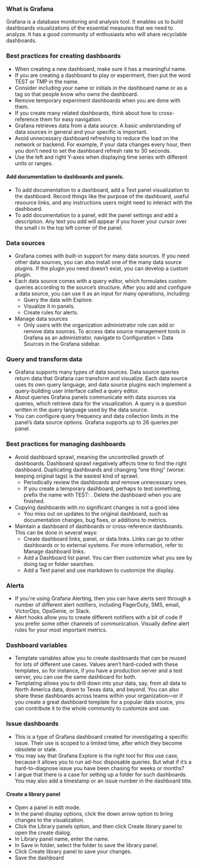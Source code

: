 ### What is Grafana

Grafana is a database monitoring and analysis tool. It enables us to build dashboards visualizations of the essential measures that we need to analyze. It has a good community of enthusiasts who will share recyclable dashboards.


### Best practices for creating dashboards

* When creating a new dashboard, make sure it has a meaningful name.
* If you are creating a dashboard to play or experiment, then put the word TEST or TMP in the name.
* Consider including your name or initials in the dashboard name or as a tag so that people know who owns the dashboard.
* Remove temporary experiment dashboards when you are done with them.
* If you create many related dashboards, think about how to cross-reference them for easy navigation. 
* Grafana retrieves data from a data source. A basic understanding of data sources in general and your specific is important.
* Avoid unnecessary dashboard refreshing to reduce the load on the network or backend. For example, if your data changes every hour, then you don’t need to set the dashboard refresh rate to 30 seconds.
* Use the left and right Y-axes when displaying time series with different units or ranges.

#### Add documentation to dashboards and panels.
* To add documentation to a dashboard, add a Text panel visualization to the dashboard. Record things like the purpose of the dashboard, useful resource links, and any instructions users might need to interact with the dashboard.
* To add documentation to a panel, edit the panel settings and add a description. Any text you add will appear if you hover your cursor over the small i in the top left corner of the panel.

### Data sources
* Grafana comes with built-in support for many data sources. If you need other data sources, you can also install one of the many data source plugins. If the plugin you need doesn’t exist, you can develop a custom plugin.
* Each data source comes with a query editor, which formulates custom queries according to the source’s structure. After you add and configure a data source, you can use it as an input for many operations, including:
  * Query the data with Explore.
  * Visualize it in panels.
  * Create rules for alerts.
* Manage data sources
  * Only users with the organization administrator role can add or remove data sources. To access data source management tools in Grafana as an administrator, navigate to Configuration > Data Sources in the Grafana sidebar.

### Query and transform data
* Grafana supports many types of data sources. Data source queries return data that Grafana can transform and visualize. Each data source uses its own query language, and data source plugins each implement a query-building user interface called a query editor.
* About queries Grafana panels communicate with data sources via queries, which retrieve data for the visualization. A query is a question written in the query language used by the data source.
* You can configure query frequency and data collection limits in the panel’s data source options. Grafana supports up to 26 queries per panel.


### Best practices for managing dashboards
* Avoid dashboard sprawl, meaning the uncontrolled growth of dashboards. Dashboard sprawl negatively affects time to find the right dashboard. Duplicating dashboards and changing “one thing” (worse: keeping original tags) is the easiest kind of sprawl.
   * Periodically review the dashboards and remove unnecessary ones.
   * If you create a temporary dashboard, perhaps to test something, prefix the name with TEST: . Delete the dashboard when you are finished.
* Copying dashboards with no significant changes is not a good idea
   * You miss out on updates to the original dashboard, such as documentation changes, bug fixes, or additions to metrics.
* Maintain a dashboard of dashboards or cross-reference dashboards. This can be done in several ways:
   * Create dashboard links, panel, or data links. Links can go to other dashboards or to external systems. For more information, refer to Manage dashboard links.
   * Add a Dashboard list panel. You can then customize what you see by doing tag or folder searches.
   * Add a Text panel and use markdown to customize the display.

### Alerts
* If you're using Grafana Alerting, then you can have alerts sent through a number of different alert notifiers, including PagerDuty, SMS, email, VictorOps, OpsGenie, or Slack.
* Alert hooks allow you to create different notifiers with a bit of code if you prefer some other channels of communication. Visually define alert rules for your most important metrics.

### Dashboard variables
* Template variables allow you to create dashboards that can be reused for lots of different use cases. Values aren’t hard-coded with these templates, so for instance, if you have a production server and a test server, you can use the same dashboard for both.
* Templating allows you to drill down into your data, say, from all data to North America data, down to Texas data, and beyond. You can also share these dashboards across teams within your organization—or if you create a great dashboard template for a popular data source, you can contribute it to the whole community to customize and use.

### Issue dashboards
* This is a type of Grafana dashboard created for investigating a specific issue. Their use is scoped to a limited time, after which they become obsolete or stale.
* You may say that Grafana Explore is the right tool for this use case, because it allows you to run ad-hoc disposable queries. But what if it’s a hard-to-diagnose issue you have been chasing for weeks or months?
* I argue that there is a case for setting up a folder for such dashboards. You may also add a timestamp or an issue number in the dashboard title.

#### Create a library panel
* Open a panel in edit mode.
* In the panel display options, click the down arrow option to bring changes to the visualization.
* Click the Library panels option, and then click Create library panel to open the create dialog.
* In Library panel name, enter the name.
*  In Save in folder, select the folder to save the library panel.
* Click Create library panel to save your changes.
* Save the dashboard
